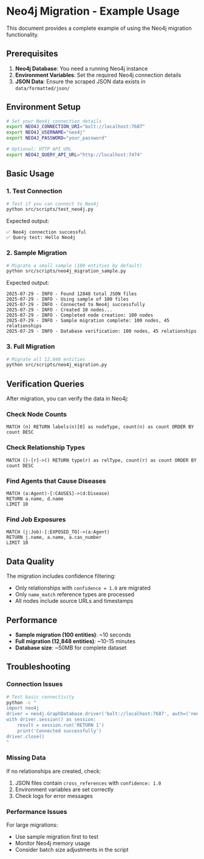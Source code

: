 # Neo4j Migration - Example Usage

This document provides a complete example of using the Neo4j migration functionality.

## Prerequisites

1. **Neo4j Database**: You need a running Neo4j instance
2. **Environment Variables**: Set the required Neo4j connection details
3. **JSON Data**: Ensure the scraped JSON data exists in `data/formatted/json/`

## Environment Setup

```bash
# Set your Neo4j connection details
export NEO4J_CONNECTION_URI="bolt://localhost:7687"
export NEO4J_USERNAME="neo4j"
export NEO4J_PASSWORD="your_password"

# Optional: HTTP API URL
export NEO4J_QUERY_API_URL="http://localhost:7474"
```

## Basic Usage

### 1. Test Connection
```bash
# Test if you can connect to Neo4j
python src/scripts/test_neo4j.py
```

Expected output:
```
✅ Neo4j connection successful
✅ Query test: Hello Neo4j
```

### 2. Sample Migration
```bash
# Migrate a small sample (100 entities by default)
python src/scripts/neo4j_migration_sample.py
```

Expected output:
```
2025-07-29 - INFO - Found 12848 total JSON files
2025-07-29 - INFO - Using sample of 100 files
2025-07-29 - INFO - Connected to Neo4j successfully
2025-07-29 - INFO - Created 10 nodes...
2025-07-29 - INFO - Completed node creation: 100 nodes
2025-07-29 - INFO - Sample migration complete: 100 nodes, 45 relationships
2025-07-29 - INFO - Database verification: 100 nodes, 45 relationships
```

### 3. Full Migration
```bash
# Migrate all 12,848 entities
python src/scripts/neo4j_migration.py
```

## Verification Queries

After migration, you can verify the data in Neo4j:

### Check Node Counts
```cypher
MATCH (n) RETURN labels(n)[0] as nodeType, count(n) as count ORDER BY count DESC
```

### Check Relationship Types
```cypher
MATCH ()-[r]->() RETURN type(r) as relType, count(r) as count ORDER BY count DESC
```

### Find Agents that Cause Diseases
```cypher
MATCH (a:Agent)-[:CAUSES]->(d:Disease)
RETURN a.name, d.name
LIMIT 10
```

### Find Job Exposures
```cypher
MATCH (j:Job)-[:EXPOSED_TO]->(a:Agent)
RETURN j.name, a.name, a.cas_number
LIMIT 10
```

## Data Quality

The migration includes confidence filtering:
- Only relationships with `confidence = 1.0` are migrated
- Only `name_match` reference types are processed
- All nodes include source URLs and timestamps

## Performance

- **Sample migration (100 entities)**: ~10 seconds
- **Full migration (12,848 entities)**: ~10-15 minutes
- **Database size**: ~50MB for complete dataset

## Troubleshooting

### Connection Issues
```bash
# Test basic connectivity
python -c "
import neo4j
driver = neo4j.GraphDatabase.driver('bolt://localhost:7687', auth=('neo4j', 'password'))
with driver.session() as session:
    result = session.run('RETURN 1')
    print('Connected successfully')
driver.close()
"
```

### Missing Data
If no relationships are created, check:
1. JSON files contain `cross_references` with `confidence: 1.0`
2. Environment variables are set correctly
3. Check logs for error messages

### Performance Issues
For large migrations:
- Use sample migration first to test
- Monitor Neo4j memory usage
- Consider batch size adjustments in the script